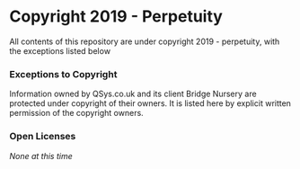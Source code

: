 # Copyright 2019 - Perpetuity  
All contents of this repository are under copyright 2019 - perpetuity, with the exceptions listed below  

### Exceptions to Copyright
Information owned by QSys.co.uk and its client Bridge Nursery are protected under copyright of their owners. It is listed here by explicit written permission of the copyright owners.  

### Open Licenses  
_None at this time_

